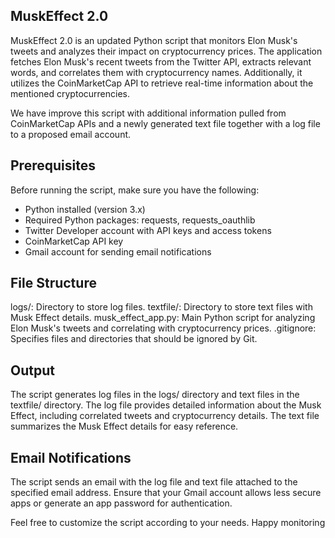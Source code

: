 <h2>
MuskEffect 2.0 
</h2> 
MuskEffect 2.0 is an updated Python script that monitors Elon Musk's tweets and analyzes their impact on cryptocurrency prices. The application fetches Elon Musk's recent tweets from the Twitter API, extracts relevant words, and correlates them with cryptocurrency names. Additionally, it utilizes the CoinMarketCap API to retrieve real-time information about the mentioned cryptocurrencies.

We have improve this script with additional information pulled from CoinMarketCap APIs and a newly generated text file together with a log file to a proposed email account.

## Prerequisites
Before running the script, make sure you have the following:

- Python installed (version 3.x)
- Required Python packages: requests, requests_oauthlib
- Twitter Developer account with API keys and access tokens
- CoinMarketCap API key
- Gmail account for sending email notifications

## File Structure
logs/: Directory to store log files.
textfile/: Directory to store text files with Musk Effect details.
musk_effect_app.py: Main Python script for analyzing Elon Musk's tweets and correlating with cryptocurrency prices.
.gitignore: Specifies files and directories that should be ignored by Git.

## Output
The script generates log files in the logs/ directory and text files in the textfile/ directory. The log file provides detailed information about the Musk Effect, including correlated tweets and cryptocurrency details. The text file summarizes the Musk Effect details for easy reference.

## Email Notifications
The script sends an email with the log file and text file attached to the specified email address. Ensure that your Gmail account allows less secure apps or generate an app password for authentication.

Feel free to customize the script according to your needs. Happy monitoring
